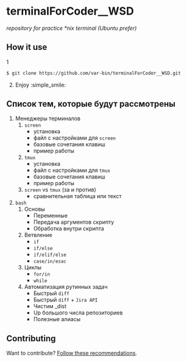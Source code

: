 # terminalForCoder__WSD
_repository for practice *nix terminal (Ubuntu prefer)_

## How it use
1
```bash
$ git clone https://github.com/var-bin/terminalForCoder__WSD.git
```
2. Enjoy :simple_smile:

## Список тем, которые будут рассмотрены

1. Менеджеры терминалов
    1. `screen`
        * установка
        * файл с настройками для `screen`
        * базовые сочетания клавиш
        * пример работы
    2. `tmux`
        * установка
        * файл с настройками для `tmux`
        * базовые сочетания клавиш
        * пример работы
    3. `screen` vs `tmux` (за и против)
        * сравнительная таблица или текст
2. `bash`
    1. Основы
        * Переменные
        * Передача аргументов скрипту
        * Обработка внутри скрипта
    2. Ветвление
        * `if`
        * `if/else`
        * `if/elif/else`
        * `case/in/esac`
    3. Циклы
        * `for/in`
        * `while`
    4. Автоматизация рутинных задач
        * Быстрый `diff`
        * Быстрый `diff` + `Jira API`
        * Чистим _dist
        * Up большого числа репозиториев
        * Полезные алиасы

## Contributing
Want to contribute? [Follow these recommendations](https://github.com/var-bin/terminalForCoder__WSD/blob/master/contributing.md).